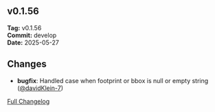 ## v0.1.56  
**Tag:** v0.1.56  
**Commit:** develop  
**Date:** 2025-05-27  

## Changes  
- **bugfix**: Handled case when footprint or bbox is null or empty string ([@davidKlein-7](https://github.com/getappsh/agent-ui/pull/212))  

[Full Changelog](https://github.com/getappsh/agent-ui/compare/v0.1.55...v0.1.56)
```